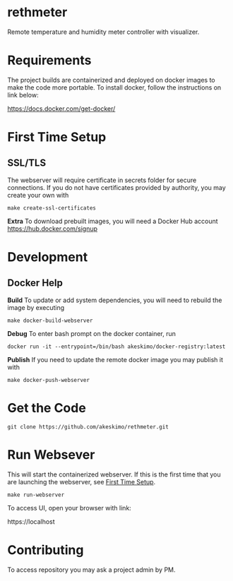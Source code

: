 # rethmeter
Remote temperature and humidity meter controller with visualizer.

# Requirements
The project builds are containerized and deployed on docker images to make the code
more portable. To install docker, follow the instructions on link below:

https://docs.docker.com/get-docker/

# First Time Setup

## SSL/TLS
The webserver will require certificate in secrets folder for secure connections.
If you do not have certificates provided by authority, you may create your own with

`make create-ssl-certificates`

**Extra**
To download prebuilt images, you will need a Docker Hub account
https://hub.docker.com/signup

# Development

## Docker Help

**Build**
To update or add system dependencies, you will need to rebuild the image by executing

`make docker-build-webserver`

**Debug**
To enter bash prompt on the docker container, run

`docker run -it --entrypoint=/bin/bash akeskimo/docker-registry:latest`

**Publish**
If you need to update the remote docker image you may publish it with

`make docker-push-webserver`

# Get the Code

`git clone https://github.com/akeskimo/rethmeter.git`

# Run Websever
This will start the containerized webserver. If this is the first time that you are
launching the webserver, see [First Time Setup](#First-Time-Setup).

`make run-webserver`

To access UI, open your browser with link:

https://localhost

# Contributing
To access repository you may ask a project admin by PM.

